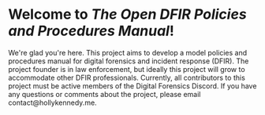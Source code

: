# Welcome to _The Open DFIR Policies and Procedures Manual_!

</p>We're glad you're here. This project aims to develop a model policies and procedures manual for digital forensics and incident response (DFIR). The project founder is in law enforcement, but ideally this project will grow to accommodate other DFIR professionals. Currently, all contributors to this project must be active members of the Digital Forensics Discord. If you have any questions or comments about the project, please email contact@hollykennedy.me.</p>
